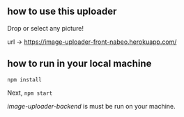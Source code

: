 ## how to use this uploader

Drop or select any picture!

url -> https://image-uploader-front-nabeo.herokuapp.com/

## how to run in your local machine

`npm install`

Next, `npm start`

_image-uploader-backend_ is must be run on your machine.
